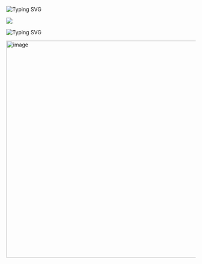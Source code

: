 <!-- GoldenEye-style terminal sequence -->
![Typing SVG](https://readme-typing-svg.demolab.com?size=24&duration=2200&pause=900&color=00FF00&center=true&vCenter=true&repeat=false&width=980&lines=%5BSEVERNAYA+CONTROL%5D;OPERATOR:+CLEAR+LOTUS;PROGRAM:+GOLDENEYE;LOGIN:+CLEAR_LOTUS;PASSCODE:+********;AUTHORIZING...;ACCESS+GRANTED;CONSOLE:+LEVEL+7+PRIVILEGES+CONFIRMED;ORBITAL+LINK:+PETYA+%E2%80%93+ACQUIRED;SECONDARY+LINK:+MISCHA+%E2%80%93+STANDBY;PERIGEE+WINDOW:+T-04%3A00;ARMING+PROTOCOL:+TWO-KEY+SEQUENCE;KEY+A:+TURNED;KEY+B:+TURNED;ARMING:+CONFIRMED;ANTENNA:+CUBA+DISH+ALIGNMENT;AZIMUTH:+LOCKED;ELEVATION:+LOCKED;UPLINK:+JANUS+%28ENCRYPTED%29+STABLE;PAYLOAD:+EMP+PARAMETERS+READY;TRANSMIT+COMMAND:+QUEUED;STATUS:+STANDING+BY;>>>+AWAITING+FURTHER+COMMANDS)


<img src="https://capsule-render.vercel.app/api?type=rect&color=00FF00&height=2&section=footer"/>


![Typing SVG](https://readme-typing-svg.demolab.com?size=24&duration=2200&pause=900&color=00FF00&center=true&vCenter=true&repeat=false&width=980&font=Fira+Code&lines=UPLINK+SYNC+%5B%7C%5D;UPLINK+SYNC+%5B%2F%5D;UPLINK+SYNC+%5B-%5D;UPLINK+SYNC+%5B%5C%5D;UPLINK+SYNC+%5B%7C%5D;UPLINK+SYNC+%5B%2F%5D;UPLINK+SYNC+%5B-%5D;UPLINK+SYNC+%5B%5C%5D;UPLINK+SYNC+%5B%7C%5D;UPLINK+SYNC+%5B%2F%5D;UPLINK+SYNC+%5B-%5D;UPLINK+SYNC+%5B%5C%5D;UPLINK+SYNC+%5B%7C%5D;UPLINK+SYNC+%5B%2F%5D;UPLINK+SYNC+%5B-%5D;UPLINK+SYNC+%5B%5C%5D;UPLINK+SYNC+%5B%7C%5D;UPLINK+SYNC+%5B%2F%5D;UPLINK+SYNC+%5B-%5D;UPLINK+SYNC+%5B%5C%5D;UPLINK+SYNC+%5B%7C%5D;UPLINK+SYNC+%5B%2F%5D;UPLINK+SYNC+%5BLOCKED%5D)



<img width="768" height="576" alt="image" src="https://github.com/user-attachments/assets/c0c17c24-2ad2-45ff-9f7b-05343b868f02" />
